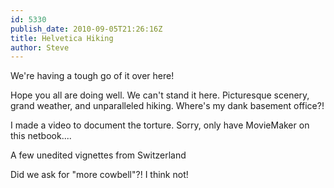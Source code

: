 ```yaml
---
id: 5330
publish_date: 2010-09-05T21:26:16Z
title: Helvetica Hiking
author: Steve
---
```

  
We're having a tough go of it over here!

Hope you all are doing well. We can't stand it here. Picturesque scenery, grand weather, and unparalleled hiking. Where's my dank basement office?!

I made a video to document the torture. Sorry, only have MovieMaker on this netbook....

  
A few unedited vignettes from Switzerland

Did we ask for "more cowbell"?! I think not!